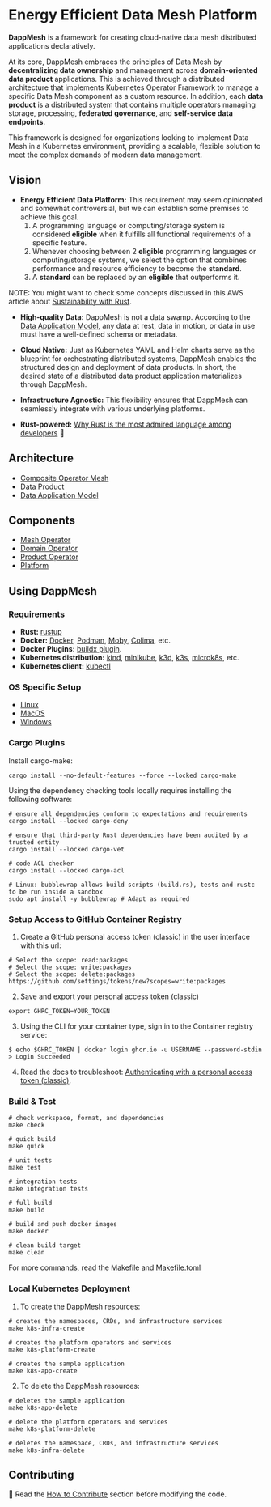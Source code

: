 # Energy Efficient Data Mesh Platform

**DappMesh** is a framework for creating cloud-native data mesh distributed applications declaratively.

At its core, DappMesh embraces the principles of Data Mesh by **decentralizing data ownership** and management across **domain-oriented data product** applications.
This is achieved through a distributed architecture that implements Kubernetes Operator Framework to manage a specific Data Mesh component as a custom resource.
In addition, each **data product** is a distributed system that contains multiple operators managing storage, processing, **federated governance**, and **self-service data endpoints**.

This framework is designed for organizations looking to implement Data Mesh in a Kubernetes environment, providing a scalable, flexible solution to meet the complex demands of modern data management.

## Vision

- **Energy Efficient Data Platform:** This requirement may seem opinionated and somewhat controversial, but we can establish some premises to achieve this goal.
  1. A programming language or computing/storage system is considered **eligible** when it fulfills all functional requirements of a specific feature.
  2. Whenever choosing between 2 **eligible** programming languages or computing/storage systems, we select the option that combines performance and resource efficiency to become the **standard**.
  3. A **standard** can be replaced by an **eligible** that outperforms it.

NOTE: You might want to check some concepts discussed in this AWS article about [Sustainability with Rust](https://aws.amazon.com/blogs/opensource/sustainability-with-rust).


- **High-quality Data:** DappMesh is not a data swamp. According to the [Data Application Model](./docs/architecture/application-model.md), any data at rest, data in motion, or data in use must have a well-defined schema or metadata.


- **Cloud Native:** Just as Kubernetes YAML and Helm charts serve as the blueprint for orchestrating distributed systems, DappMesh enables the structured design and deployment of data products.
  In short, the desired state of a distributed data product application materializes through DappMesh.


- **Infrastructure Agnostic:** This flexibility ensures that DappMesh can seamlessly integrate with various underlying platforms.


- **Rust-powered:** [Why Rust is the most admired language among developers](https://github.blog/2023-08-30-why-rust-is-the-most-admired-language-among-developers/) :green_heart:

## Architecture

- [Composite Operator Mesh](docs/architecture/operator-mesh.md)
- [Data Product](docs/architecture/data-product.md)
- [Data Application Model](docs/architecture/application-model.md)

## Components

- [Mesh Operator](docs/project/mesh-operator.md)
- [Domain Operator](docs/project/domain-operator.md)
- [Product Operator](docs/project/product-operator.md)
- [Platform](docs/project/platform.md)

## Using DappMesh

### Requirements

- **Rust:** [rustup](https://rustup.rs/)
- **Docker:** [Docker](https://www.docker.com/products/docker-desktop), [Podman](https://podman.io/getting-started/installation), [Moby](https://mobyproject.org/), [Colima](https://github.com/abiosoft/colima), etc.
- **Docker Plugins:** [buildx plugin](https://github.com/docker/buildx).
- **Kubernetes distribution:** [kind](https://kind.sigs.k8s.io/), [minikube](https://minikube.sigs.k8s.io/docs/), [k3d](https://k3d.io/), [k3s](https://k3s.io/), [microk8s](https://microk8s.io/), etc.
- **Kubernetes client:** [kubectl](https://kubernetes.io/docs/tasks/tools/install-kubectl/)

### OS Specific Setup

- [Linux](docs/setup/linux.md)
- [MacOS](docs/setup/macos.md)
- [Windows](docs/setup/windows.md)

### Cargo Plugins

Install cargo-make:
```shell
cargo install --no-default-features --force --locked cargo-make
```

Using the dependency checking tools locally requires installing the following software:
```shell
# ensure all dependencies conform to expectations and requirements
cargo install --locked cargo-deny

# ensure that third-party Rust dependencies have been audited by a trusted entity
cargo install --locked cargo-vet

# code ACL checker
cargo install --locked cargo-acl

# Linux: bubblewrap allows build scripts (build.rs), tests and rustc to be run inside a sandbox
sudo apt install -y bubblewrap # Adapt as required
```

### Setup Access to GitHub Container Registry

1. Create a GitHub personal access token (classic) in the user interface with this url:

```shell
# Select the scope: read:packages
# Select the scope: write:packages
# Select the scope: delete:packages
https://github.com/settings/tokens/new?scopes=write:packages
```

2. Save and export your personal access token (classic)

```shell
export GHRC_TOKEN=YOUR_TOKEN
```

3. Using the CLI for your container type, sign in to the Container registry service:

```shell
$ echo $GHRC_TOKEN | docker login ghcr.io -u USERNAME --password-stdin
> Login Succeeded
```

4. Read the docs to troubleshoot: [Authenticating with a personal access token (classic)](https://docs.github.com/en/packages/working-with-a-github-packages-registry/working-with-the-container-registry#authenticating-with-a-personal-access-token-classic).

### Build & Test

```console
# check workspace, format, and dependencies
make check

# quick build
make quick

# unit tests
make test

# integration tests
make integration tests

# full build
make build

# build and push docker images
make docker

# clean build target
make clean
```
For more commands, read the [Makefile](./Makefile) and [Makefile.toml](./Makefile.toml)

### Local Kubernetes Deployment

1. To create the DappMesh resources:

```shell
# creates the namespaces, CRDs, and infrastructure services
make k8s-infra-create

# creates the platform operators and services
make k8s-platform-create

# creates the sample application
make k8s-app-create 
```

2. To delete the DappMesh resources: 

```shell
# deletes the sample application
make k8s-app-delete

# delete the platform operators and services
make k8s-platform-delete

# deletes the namespace, CRDs, and infrastructure services
make k8s-infra-delete 
```

## Contributing

:triangular_flag_on_post: Read the [How to Contribute](./CONTRIBUTING.md) section before modifying the code.
